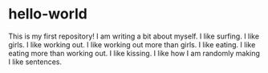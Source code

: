 # hello-world
This is my first repository!
I am writing a bit about myself. 
I like surfing.
I like girls.
I like working out.
I like working out more than girls. 
I like eating.
I like eating more than working out.
I like kissing. 
I like how I am randomly making I like sentences. 
